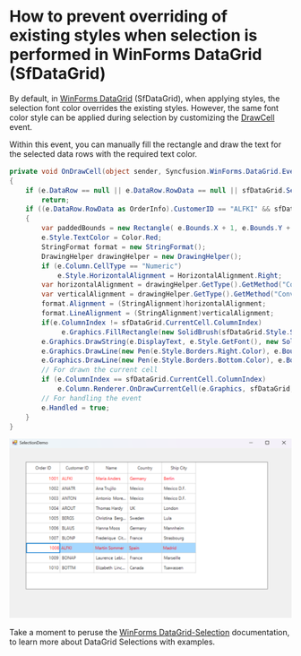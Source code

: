 # How to prevent overriding of existing styles when selection is performed in WinForms DataGrid (SfDataGrid)

By default, in [WinForms DataGrid](https://www.syncfusion.com/winforms-ui-controls/datagrid) (SfDataGrid), when applying styles, the selection font color overrides the existing styles. However, the same font color style can be applied during selection by customizing the [DrawCell](https://help.syncfusion.com/cr/windowsforms/Syncfusion.WinForms.DataGrid.SfDataGrid.html#Syncfusion_WinForms_DataGrid_SfDataGrid_DrawCell) event.

Within this event, you can manually fill the rectangle and draw the text for the selected data rows with the required text color.

 ```csharp
 private void OnDrawCell(object sender, Syncfusion.WinForms.DataGrid.Events.DrawCellEventArgs e)
 {
     if (e.DataRow == null || e.DataRow.RowData == null || sfDataGrid.SelectedItems == null || sfDataGrid.SelectedItems.Count < 0 || sfDataGrid.CurrentCell == null)
         return;
     if ((e.DataRow.RowData as OrderInfo).CustomerID == "ALFKI" && sfDataGrid.SelectedItems.OfType<OrderInfo>().Select(item => item.CustomerID).Contains("ALFKI"))
     {           
         var paddedBounds = new Rectangle( e.Bounds.X + 1, e.Bounds.Y + 1, e.Bounds.Width - 2, e.Bounds.Height - 2);
         e.Style.TextColor = Color.Red;
         StringFormat format = new StringFormat();
         DrawingHelper drawingHelper = new DrawingHelper();
         if (e.Column.CellType == "Numeric")
             e.Style.HorizontalAlignment = HorizontalAlignment.Right;
         var horizontalAlignment = drawingHelper.GetType().GetMethod("ConvertToStringAlignment", System.Reflection.BindingFlags.NonPublic | System.Reflection.BindingFlags.Static, Type.DefaultBinder, new Type[] { typeof(HorizontalAlignment) }, new ParameterModifier[] { }).Invoke(drawingHelper, new object[] { e.Style.HorizontalAlignment });
         var verticalAlignment = drawingHelper.GetType().GetMethod("ConvertToStringAlignment", System.Reflection.BindingFlags.NonPublic | System.Reflection.BindingFlags.Static, Type.DefaultBinder, new Type[] { typeof(VerticalAlignment) }, new ParameterModifier[] { }).Invoke(drawingHelper, new object[] { e.Style.VerticalAlignment });
         format.Alignment = (StringAlignment)horizontalAlignment;
         format.LineAlignment = (StringAlignment)verticalAlignment;
         if(e.ColumnIndex != sfDataGrid.CurrentCell.ColumnIndex)
              e.Graphics.FillRectangle(new SolidBrush(sfDataGrid.Style.SelectionStyle.BackColor), e.Bounds);
         e.Graphics.DrawString(e.DisplayText, e.Style.GetFont(), new SolidBrush(e.Style.TextColor), paddedBounds, format);
         e.Graphics.DrawLine(new Pen(e.Style.Borders.Right.Color), e.Bounds.Right - 1, e.Bounds.Top, e.Bounds.Right - 1, e.Bounds.Bottom);
         e.Graphics.DrawLine(new Pen(e.Style.Borders.Bottom.Color), e.Bounds.Left, e.Bounds.Bottom - 1, e.Bounds.Right, e.Bounds.Bottom - 1);
         // For drawn the current cell
         if (e.ColumnIndex == sfDataGrid.CurrentCell.ColumnIndex)
             e.Column.Renderer.OnDrawCurrentCell(e.Graphics, sfDataGrid, new RowColumnIndex(sfDataGrid.CurrentCell.RowIndex, sfDataGrid.CurrentCell.ColumnIndex));
         // For handling the event
         e.Handled = true;
     }
 }
 ```
 ![OverridingSelectionStyle.png](OverridingSelectionStyle.png)

Take a moment to peruse the [WinForms DataGrid-Selection](https://help.syncfusion.com/windowsforms/datagrid/selection) documentation, to learn more about DataGrid Selections with examples.